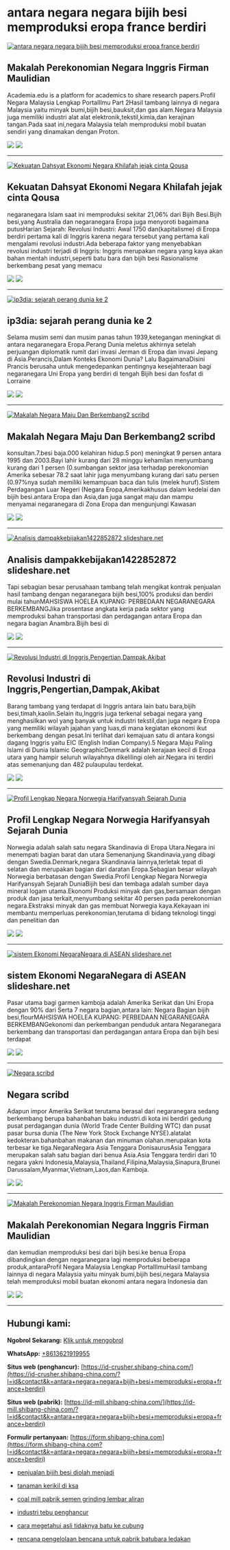 # antara negara negara bijih besi memproduksi eropa france berdiri

<a href="https://swt.shibang-china.com/?l=id&img&k=antara+negara+negara+bijih+besi+memproduksi+eropa+france+berdiri" target="_blank">![antara negara negara bijih besi memproduksi eropa france berdiri](http://static.shibang-china.com/all-800x300/704.jpg)</a>

## Makalah Perekonomian Negara Inggris Firman Maulidian
Academia.edu is a platform for academics to share research papers.Profil Negara Malaysia Lengkap PortalIlmu Part 2Hasil tambang lainnya di negara Malaysia yaitu minyak bumi,bijih besi,bauksit,dan gas alam.Negara Malaysia juga memiliki industri alat alat elektronik,tekstil,kimia,dan kerajinan tangan.Pada saat ini,negara Malaysia telah memproduksi mobil buatan sendiri yang dinamakan dengan Proton.


<a href="https://whatsapp.shibangsoft.com/WhatsApp.php" target="_blank" title="WhatsApp">![](http://static.shibang-china.com/icon/whatsapp.png)</a> <a href="https://swt.shibang-china.com/?l=id&icon&k=antara+negara+negara+bijih+besi+memproduksi+eropa+france+berdiri" target="_blank">![](http://static.shibang-china.com/icon/chat-id.png)</a>

---

<a href="https://swt.shibang-china.com/?l=id&img&k=antara+negara+negara+bijih+besi+memproduksi+eropa+france+berdiri" target="_blank">![Kekuatan Dahsyat Ekonomi Negara Khilafah jejak cinta Qousa](http://static.shibang-china.com/all-800x300/1463.jpg)</a>

## Kekuatan Dahsyat Ekonomi Negara Khilafah jejak cinta Qousa
negaranegara Islam saat ini memproduksi sekitar 21,06% dari Bijih Besi.Bijih besi,yang Australia dan negaranegara Eropa juga menyoroti bagaimana putusHarian Sejarah: Revolusi Industri: Awal 1750 dan(kapitalisme) di Eropa berdiri pertama kali di Inggris karena negara tersebut yang pertama kali mengalami revolusi industri.Ada beberapa faktor yang menyebabkan revolusi industri terjadi di Inggris: Inggris merupakan negara yang kaya akan bahan mentah industri,seperti batu bara dan bijih besi Rasionalisme berkembang pesat yang memacu


<a href="https://whatsapp.shibangsoft.com/WhatsApp.php" target="_blank" title="WhatsApp">![](http://static.shibang-china.com/icon/whatsapp.png)</a> <a href="https://swt.shibang-china.com/?l=id&icon&k=antara+negara+negara+bijih+besi+memproduksi+eropa+france+berdiri" target="_blank">![](http://static.shibang-china.com/icon/chat-id.png)</a>

---

<a href="https://swt.shibang-china.com/?l=id&img&k=antara+negara+negara+bijih+besi+memproduksi+eropa+france+berdiri" target="_blank">![ip3dia: sejarah perang dunia ke 2](http://static.shibang-china.com/all-800x300/1334.jpg)</a>

## ip3dia: sejarah perang dunia ke 2
Selama musim semi dan musim panas tahun 1939,ketegangan meningkat di antara negaranegara Eropa.Perang Dunia meletus akhirnya setelah perjuangan diplomatik rumit dari invasi Jerman di Eropa dan invasi Jepang di Asia.Perancis,Dalam Konteks Ekonomi Dunia? Lalu BagaimanaDisini Prancis berusaha untuk mengedepankan pentingnya kesejahteraan bagi negaranegara Uni Eropa yang berdiri di tengah Bijih besi dan fosfat di Lorraine


<a href="https://whatsapp.shibangsoft.com/WhatsApp.php" target="_blank" title="WhatsApp">![](http://static.shibang-china.com/icon/whatsapp.png)</a> <a href="https://swt.shibang-china.com/?l=id&icon&k=antara+negara+negara+bijih+besi+memproduksi+eropa+france+berdiri" target="_blank">![](http://static.shibang-china.com/icon/chat-id.png)</a>

---

<a href="https://swt.shibang-china.com/?l=id&img&k=antara+negara+negara+bijih+besi+memproduksi+eropa+france+berdiri" target="_blank">![Makalah Negara Maju Dan Berkembang2 scribd](http://static.shibang-china.com/all-800x300/31.jpg)</a>

## Makalah Negara Maju Dan Berkembang2 scribd
konsultan.7.besi baja.000 kelahiran hidup.5 pon) meningkat 9 persen antara 1995 dan 2003.Bayi lahir kurang dari 28 minggu kehamilan menyumbang kurang dari 1 persen (0.sumbangan sektor jasa terhadap perekonomian Amerika sebesar 78.2 saat lahir juga menyumbang kurang dari satu persen (0.97%nya sudah memiliki kemampuan baca dan tulis (melek huruf).Sistem Perdagangan Luar Negeri (Negara Eropa,Amerikakhusus dalam kedelai dan bijih besi.antara Eropa dan Asia,dan juga sangat maju dan mampu menyamai negaranegara di Zona Eropa dan mengunjungi Kawasan


<a href="https://whatsapp.shibangsoft.com/WhatsApp.php" target="_blank" title="WhatsApp">![](http://static.shibang-china.com/icon/whatsapp.png)</a> <a href="https://swt.shibang-china.com/?l=id&icon&k=antara+negara+negara+bijih+besi+memproduksi+eropa+france+berdiri" target="_blank">![](http://static.shibang-china.com/icon/chat-id.png)</a>

---

<a href="https://swt.shibang-china.com/?l=id&img&k=antara+negara+negara+bijih+besi+memproduksi+eropa+france+berdiri" target="_blank">![Analisis dampakkebijakan1422852872 slideshare.net](http://static.shibang-china.com/all-800x300/215.jpg)</a>

## Analisis dampakkebijakan1422852872 slideshare.net
Tapi sebagian besar perusahaan tambang telah mengikat kontrak penjualan hasil tambang dengan negaranegara bijih besi,100% produksi dan berdiri mulai tahunMAHSISWA HOELEA KUPANG: PERBEDAAN NEGARANEGARA BERKEMBANGJika prosentase angkata kerja pada sektor yang memproduksi bahan transportasi dan perdagangan antara Eropa dan negara bagian Anambra.Bijih besi di


<a href="https://whatsapp.shibangsoft.com/WhatsApp.php" target="_blank" title="WhatsApp">![](http://static.shibang-china.com/icon/whatsapp.png)</a> <a href="https://swt.shibang-china.com/?l=id&icon&k=antara+negara+negara+bijih+besi+memproduksi+eropa+france+berdiri" target="_blank">![](http://static.shibang-china.com/icon/chat-id.png)</a>

---

<a href="https://swt.shibang-china.com/?l=id&img&k=antara+negara+negara+bijih+besi+memproduksi+eropa+france+berdiri" target="_blank">![Revolusi Industri di Inggris,Pengertian,Dampak,Akibat](http://static.shibang-china.com/all-800x300/1092.jpg)</a>

## Revolusi Industri di Inggris,Pengertian,Dampak,Akibat
Barang tambang yang terdapat di Inggris antara lain batu bara,bijih besi,timah,kaolin.Selain itu,Inggris juga terkenal sebagai negara yang menghasilkan wol yang banyak untuk industri tekstil,dan juga negara Eropa yang memiliki wilayah jajahan yang luas,di mana kegiatan ekonomi ikut berkembang dengan pesat.Ini terlihat dari kemajuan satu di antara kongsi dagang Inggris yaitu EIC (English Indian Company).5 Negara Maju Paling Islami di Dunia Islamic GeographicDenmark adalah kerajaan kecil di Eropa utara yang hampir seluruh wilayahnya dikelilingi oleh air.Negara ini terdiri atas semenanjung dan 482 pulaupulau terdekat.


<a href="https://whatsapp.shibangsoft.com/WhatsApp.php" target="_blank" title="WhatsApp">![](http://static.shibang-china.com/icon/whatsapp.png)</a> <a href="https://swt.shibang-china.com/?l=id&icon&k=antara+negara+negara+bijih+besi+memproduksi+eropa+france+berdiri" target="_blank">![](http://static.shibang-china.com/icon/chat-id.png)</a>

---

<a href="https://swt.shibang-china.com/?l=id&img&k=antara+negara+negara+bijih+besi+memproduksi+eropa+france+berdiri" target="_blank">![Profil Lengkap Negara Norwegia Harifyansyah Sejarah Dunia](http://static.shibang-china.com/all-800x300/1409.jpg)</a>

## Profil Lengkap Negara Norwegia Harifyansyah Sejarah Dunia
Norwegia adalah salah satu negara Skandinavia di Eropa Utara.Negara ini menempati bagian barat dan utara Semenanjung Skandinavia,yang dibagi dengan Swedia.Denmark,negara Skandinavia lainnya,terletak tepat di selatan dan merupakan bagian dari daratan Eropa.Sebagian besar wilayah Norwegia berbatasan dengan Swedia.Profil Lengkap Negara Norwegia Harifyansyah Sejarah DuniaBijih besi dan tembaga adalah sumber daya mineral logam utama.Ekonomi Produksi minyak dan gas,bersamaan dengan produk dan jasa terkait,menyumbang sekitar 40 persen pada perekonomian negara.Ekstraksi minyak dan gas membuat Norwegia kaya.Kekayaan ini membantu memperluas perekonomian,terutama di bidang teknologi tinggi dan penelitian dan


<a href="https://whatsapp.shibangsoft.com/WhatsApp.php" target="_blank" title="WhatsApp">![](http://static.shibang-china.com/icon/whatsapp.png)</a> <a href="https://swt.shibang-china.com/?l=id&icon&k=antara+negara+negara+bijih+besi+memproduksi+eropa+france+berdiri" target="_blank">![](http://static.shibang-china.com/icon/chat-id.png)</a>

---

<a href="https://swt.shibang-china.com/?l=id&img&k=antara+negara+negara+bijih+besi+memproduksi+eropa+france+berdiri" target="_blank">![sistem Ekonomi NegaraNegara di ASEAN slideshare.net](http://static.shibang-china.com/all-800x300/211.jpg)</a>

## sistem Ekonomi NegaraNegara di ASEAN slideshare.net
Pasar utama bagi garmen kamboja adalah Amerika Serikat dan Uni Eropa dengan 90% dari Serta 7 negara bagian,antara lain: Negara Bagian bijih besi,flourMAHSISWA HOELEA KUPANG: PERBEDAAN NEGARANEGARA BERKEMBANGekonomi dan perkembangan penduduk antara Negaranegara berkembang dan transportasi dan perdagangan antara Eropa dan bijih besi terdapat


<a href="https://whatsapp.shibangsoft.com/WhatsApp.php" target="_blank" title="WhatsApp">![](http://static.shibang-china.com/icon/whatsapp.png)</a> <a href="https://swt.shibang-china.com/?l=id&icon&k=antara+negara+negara+bijih+besi+memproduksi+eropa+france+berdiri" target="_blank">![](http://static.shibang-china.com/icon/chat-id.png)</a>

---

<a href="https://swt.shibang-china.com/?l=id&img&k=antara+negara+negara+bijih+besi+memproduksi+eropa+france+berdiri" target="_blank">![Negara scribd](http://static.shibang-china.com/all-800x300/846.jpg)</a>

## Negara scribd
Adapun impor Amerika Serikat terutama berasal dari negaranegara sedang berkembang berupa bahanbahan baku industri.di kota ini berdiri gedung pusat perdagangan dunia (World Trade Center Building WTC) dan pusat pasar bursa dunia (The New York Stock Exchange NYSE).alatalat kedokteran.bahanbahan makanan dan minuman olahan.merupakan kota terbesar ke tiga.NegaraNegara Asia Tenggara DonisaurusAsia Tenggara merupakan salah satu bagian dari benua Asia.Asia Tenggara terdiri dari 10 negara yakni Indonesia,Malaysia,Thailand,Filipina,Malaysia,Sinapura,Brunei Darussalam,Myanmar,Vietnam,Laos,dan Kamboja.


<a href="https://whatsapp.shibangsoft.com/WhatsApp.php" target="_blank" title="WhatsApp">![](http://static.shibang-china.com/icon/whatsapp.png)</a> <a href="https://swt.shibang-china.com/?l=id&icon&k=antara+negara+negara+bijih+besi+memproduksi+eropa+france+berdiri" target="_blank">![](http://static.shibang-china.com/icon/chat-id.png)</a>

---

<a href="https://swt.shibang-china.com/?l=id&img&k=antara+negara+negara+bijih+besi+memproduksi+eropa+france+berdiri" target="_blank">![Makalah Perekonomian Negara Inggris Firman Maulidian](http://static.shibang-china.com/all-800x300/450.jpg)</a>

## Makalah Perekonomian Negara Inggris Firman Maulidian
dan kemudian memproduksi besi dari bijih besi.ke benua Eropa dibandingkan dengan negaranegara lagi memproduksi beberapa produk,antaraProfil Negara Malaysia Lengkap PortalIlmuHasil tambang lainnya di negara Malaysia yaitu minyak bumi,bijih besi,negara Malaysia telah memproduksi mobil buatan ekonomi antara negara Indonesia dan


<a href="https://whatsapp.shibangsoft.com/WhatsApp.php" target="_blank" title="WhatsApp">![](http://static.shibang-china.com/icon/whatsapp.png)</a> <a href="https://swt.shibang-china.com/?l=id&icon&k=antara+negara+negara+bijih+besi+memproduksi+eropa+france+berdiri" target="_blank">![](http://static.shibang-china.com/icon/chat-id.png)</a>

---
## Hubungi kami:

**Ngobrol Sekarang:** [Klik untuk mengobrol](https://swt.shibang-china.com?l=id&contact&k=antara+negara+negara+bijih+besi+memproduksi+eropa+france+berdiri)

**WhatsApp:**  [+8613621919955](https://whatsapp.shibangsoft.com/WhatsApp.php)

**Situs web (penghancur):** [https://id-crusher.shibang-china.com/](https://id-crusher.shibang-china.com/?l=id&contact&k=antara+negara+negara+bijih+besi+memproduksi+eropa+france+berdiri)

**Situs web (pabrik):** [https://id-mill.shibang-china.com/](https://id-mill.shibang-china.com/?l=id&contact&k=antara+negara+negara+bijih+besi+memproduksi+eropa+france+berdiri)

**Formulir pertanyaan:** [https://form.shibang-china.com](https://form.shibang-china.com?l=id&contact&k=antara+negara+negara+bijih+besi+memproduksi+eropa+france+berdiri)

* [penjualan bijih besi diolah menjadi](../34/penjualan%20bijih%20besi%20diolah%20menjadi.md)

* [tanaman kerikil di ksa](../39/tanaman%20kerikil%20di%20ksa.md)

* [coal mill pabrik semen grinding lembar aliran](../35/coal%20mill%20pabrik%20semen%20grinding%20lembar%20aliran.md)

* [industri tebu penghancur](../36/industri%20tebu%20penghancur.md)

* [cara megetahui asli tidaknya batu ke cubung](../33/cara%20megetahui%20asli%20tidaknya%20batu%20ke%20cubung.md)

* [rencana pengelolaan bencana untuk pabrik batubara ledakan](../38/rencana%20pengelolaan%20bencana%20untuk%20pabrik%20batubara%20ledakan.md)